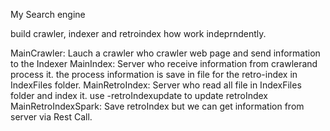 My Search engine

build crawler, indexer and retroindex how work indeprndently.

MainCrawler: Lauch a crawler who crawler web page and send information to the Indexer
MainIndex: Server who receive information from crawlerand process it. the process information is save in file for the retro-index in IndexFiles folder.
MainRetroIndex: Server who read all file in IndexFiles folder and index it. use -retroIndexupdate to update retroIndex
MainRetroIndexSpark: Save retroIndex but we can get information from server via Rest Call.